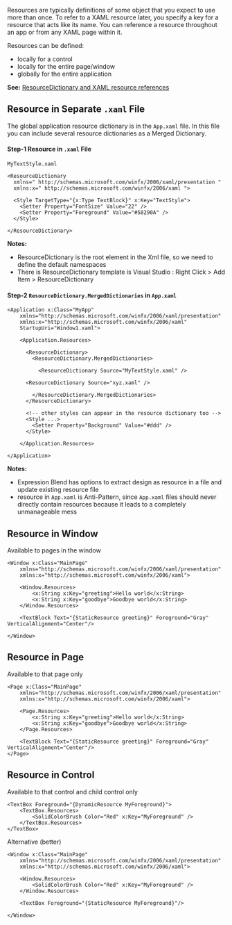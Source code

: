 Resources are typically definitions of some object that you expect to use more than once. To refer to a XAML resource later, you specify a key for a resource that acts like its name. You can reference a resource throughout an app or from any XAML page within it.

Resources can be defined: 
* locally for a control
* locally for the entire page/window
* globally for the entire application

**See:** [ResourceDictionary and XAML resource references](https://docs.microsoft.com/en-us/windows/uwp/design/controls-and-patterns/resourcedictionary-and-xaml-resource-references)

## Resource in Separate `.xaml` File
The global application resource dictionary is in the `App.xaml` file. In this file you can include several resource dictionaries as a Merged Dictionary.

#### Step-1 Resource in `.xaml` File
`MyTextStyle.xaml`
```
<ResourceDictionary 
  xmlns=" http://schemas.microsoft.com/winfx/2006/xaml/presentation "
  xmlns:x=" http://schemas.microsoft.com/winfx/2006/xaml ">
  
  <Style TargetType="{x:Type TextBlock}" x:Key="TextStyle">
    <Setter Property="FontSize" Value="22" />
    <Setter Property="Foreground" Value="#58290A" />
  </Style>
  
</ResourceDictionary>
```
**Notes:**
* ResourceDictionary is the root element in the Xml file, so we need to define the default namespaces
* There is ResourceDictionary template is Visual Studio : Right Click > Add Item > ResourceDictionary

#### Step-2 `ResourceDictionary.MergedDictionaries` in `App.xaml`
```
<Application x:Class="MyApp"
    xmlns="http://schemas.microsoft.com/winfx/2006/xaml/presentation"
    xmlns:x="http://schemas.microsoft.com/winfx/2006/xaml"
    StartupUri="Window1.xaml">
    
    <Application.Resources>
	
      <ResourceDictionary>
        <ResourceDictionary.MergedDictionaries>
		
          <ResourceDictionary Source="MyTextStyle.xaml" />
	  
	  <ResourceDictionary Source="xyz.xaml" />
		  
        </ResourceDictionary.MergedDictionaries>
      </ResourceDictionary>
	  
      <!-- other styles can appear in the resource dictionary too -->
      <Style ...>
        <Setter Property="Background" Value="#ddd" />
      </Style>
	  
    </Application.Resources>
    
</Application>
```
**Notes:**
* Expression Blend has options to extract design as resource in a file and update existing resource file
* resource in `App.xaml` is Anti-Pattern, since `App.xaml` files should never directly contain resources because it leads to a completely unmanageable mess

## Resource in Window
Available to pages in the window
```
<Window x:Class="MainPage"
    xmlns="http://schemas.microsoft.com/winfx/2006/xaml/presentation"
    xmlns:x="http://schemas.microsoft.com/winfx/2006/xaml">
    
    <Window.Resources>
        <x:String x:Key="greeting">Hello world</x:String>
        <x:String x:Key="goodbye">Goodbye world</x:String>
    </Window.Resources>

    <TextBlock Text="{StaticResource greeting}" Foreground="Gray" VerticalAlignment="Center"/>

</Window>
```
## Resource in Page
Available to that page only
```
<Page x:Class="MainPage"
    xmlns="http://schemas.microsoft.com/winfx/2006/xaml/presentation"
    xmlns:x="http://schemas.microsoft.com/winfx/2006/xaml">

    <Page.Resources>
        <x:String x:Key="greeting">Hello world</x:String>
        <x:String x:Key="goodbye">Goodbye world</x:String>
    </Page.Resources>

    <TextBlock Text="{StaticResource greeting}" Foreground="Gray" VerticalAlignment="Center"/>
</Page>
```
## Resource in Control
Available to that control and child control only
```
<TextBox Foreground="{DynamicResource MyForeground}">
    <TextBox.Resources>
        <SolidColorBrush Color="Red" x:Key="MyForeground" />
    </TextBox.Resources>
</TextBox>
```
Alternative (better)
```
<Window x:Class="MainPage"
    xmlns="http://schemas.microsoft.com/winfx/2006/xaml/presentation"
    xmlns:x="http://schemas.microsoft.com/winfx/2006/xaml">
	
    <Window.Resources>
        <SolidColorBrush Color="Red" x:Key="MyForeground" />
    </Window.Resources>

    <TextBox Foreground="{StaticResource MyForeground}"/>
	
</Window>
```






